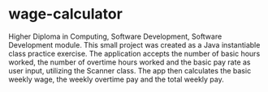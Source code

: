 # wage-calculator
Higher Diploma in Computing, Software Development, Software Development module.
This small project was created as a Java instantiable class practice exercise. 
The application accepts the number of basic hours worked, the number of overtime hours worked and the basic pay rate as user input, utilizing the Scanner class.
The app then calculates the basic weekly wage, the weekly overtime pay and the total weekly pay.
